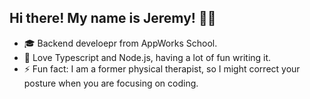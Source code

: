 ## Hi there! My name is Jeremy! :wave::wave:
- :mortar_board: Backend develoepr from AppWorks School.
- 🌱 Love Typescript and Node.js, having a lot of fun writing it.
- ⚡ Fun fact: I am a former physical therapist, so I might correct your posture when you are focusing on coding.

<!--
**ZhiHsuanPeng/ZhiHsuanPeng** is a ✨ _special_ ✨ repository because its `README.md` (this file) appears on your GitHub profile.

Here are some ideas to get you started:

- 🔭 I’m currently working on ...
- 🌱 I’m currently learning ...
- 👯 I’m looking to collaborate on ...
- 🤔 I’m looking for help with ...
- 💬 Ask me about ...
- 📫 How to reach me: ...
- 😄 Pronouns: ...
- ⚡ Fun fact: ...
-->

